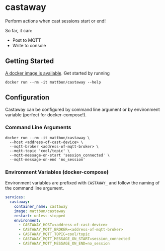 # castaway

Perform actions when cast sessions start or end!

So far, it can:

* Post to MQTT
* Write to console

## Getting Started

[A docker image is available](https://hub.docker.com/repository/docker/mattbun/castaway). Get started by running

```shell
docker run --rm -it mattbun/castaway --help
```

## Configuration

Castaway can be configured by command line argument or by environment variable (perfect for docker-compose!).

### Command Line Arguments

```shell
docker run --rm -it mattbun/castaway \
  --host <address-of-cast-device> \
  --mqtt-broker <address-of-mqtt-broker> \
  --mqtt-topic 'cool/topic' \
  --mqtt-message-on-start 'session_connected' \
  --mqtt-message-on-end 'no_session'
```

### Environment Variables (docker-compose)

Environment variables are prefixed with `CASTAWAY_` and follow the naming of the command line argument.

```yaml
services:
  castaway:
    container_name: castaway
    image: mattbun/castaway
    restart: unless-stopped
    environment:
      - CASTAWAY_HOST=<address-of-cast-device>
      - CASTAWAY_MQTT_BROKER=<address-of-mqtt-broker>
      - CASTAWAY_MQTT_TOPIC=cool/topic
      - CASTAWAY_MQTT_MESSAGE_ON_START=session_connected
      - CASTAWAY_MQTT_MESSAGE_ON_END=no_session
```
